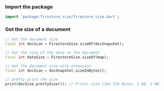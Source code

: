 ### Import the package

```dart
import 'package:firestore_size/firestore_size.dart';
```

### Get the size of a document

```dart
// Get the document size
final int docSize = FirestoreSize.sizeOf(docSnapshot);

// Get the size of the data in the document
final int dataSize = FirestoreSize.sizeOf(map);

// Get the document size with extension
final int docSize = docSnapshot.sizeInBytes();

// pretty print the size
print(docSize.prettySize()); // Prints size like 256 Bytes, 1 KB, 2 MB etc.
```